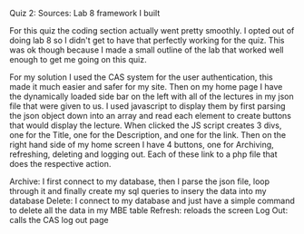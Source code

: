 Quiz 2:
Sources: Lab 8 framework I built

For this quiz the coding section actually went pretty smoothly. I opted out of doing lab 8 so I didn't get to have that perfectly working for the quiz.
This was ok though because I made a small outline of the lab that worked well enough to get me going on this quiz.

For my solution I used the CAS system for the user authentication, this made it much easier and safer for my site. Then on my home page I have the dynamically
loaded side bar on the left with all of the lectures in my json file that were given to us. I used javascript to display them by first parsing the json object down into 
an array and read each element to create buttons that would display the lecture. When clicked the JS script creates 3 divs, one for the Title, one for the Description, and 
one for the link. Then on the right hand side of my home screen I have 4 buttons, one for Archiving, refreshing, deleting and logging out. Each of these link to a php file that does the respective action.

Archive: I first connect to my database, then I parse the json file, loop through it and finally create my sql queries to insery the data into my database
Delete: I connect to my database and just have a simple command to delete all the data in my MBE table
Refresh: reloads the screen
Log Out: calls the CAS log out page